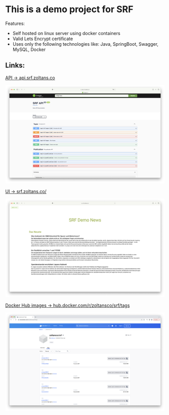 # This is a demo project for SRF

Features:
- Self hosted on linux server using docker containers
- Valid Lets Encrypt certificate
- Uses only the following technologies like: Java, SpringBoot, Swagger, MySQL, Docker

## Links:
[API -> api.srf.zoltans.co](https://api.srf.zoltans.co)

![API Diagram](api.srf.zoltans.co.png)

[UI -> srf.zoltans.co/](https://srf.zoltans.co/)

![API Diagram](srf.zoltans.co.png)

[Docker Hub images -> hub.docker.com/r/zoltansco/srf/tags ](https://hub.docker.com/r/zoltansco/srf/tags)

![API Diagram](hub.docker.com.png)

